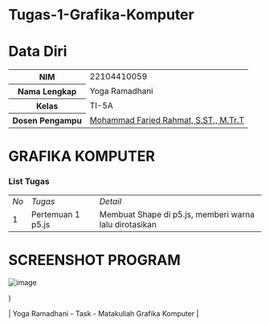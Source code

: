 # Tugas-1-Grafika-Komputer
# Data Diri

<table>
  <tr>
    <th>NIM</th>
    <td>22104410059</td>
  </tr>
  <tr>
    <th>Nama Lengkap</th>
    <td>Yoga Ramadhani</td>
  </tr>
  <tr>
    <th>Kelas</th>
    <td>TI-5A</td>
  </tr>
  <tr>
    <th>Dosen Pengampu</th>
    <td><a href="https://github.com/link">Mohammad Faried Rahmat, S.ST., M.Tr.T</a></td>
  </tr>
</table>

# GRAFIKA KOMPUTER
### List Tugas
|  |  |  |
|--|--|--|
|*No*| *Tugas* | *Detail* |
| 1 | Pertemuan 1 p5.js | Membuat Shape di p5.js, memberi warna lalu dirotasikan |


# SCREENSHOT PROGRAM
![image](https://github.com/user-attachments/assets/f1651c31-6ebf-4b2e-8909-bb78831afc55)

)

| Yoga Ramadhani - Task - Matakuliah Grafika Komputer |
